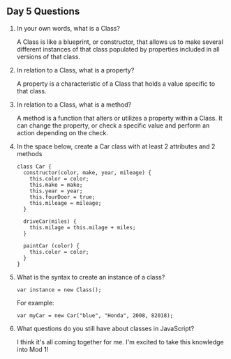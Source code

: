 ## Day 5 Questions

1. In your own words, what is a Class?

   A Class is like a blueprint, or constructor, that allows us to make several different instances of that class populated by properties included in all versions of that class.

1. In relation to a Class, what is a property?

   A property is a characteristic of a Class that holds a value specific to that class.

1. In relation to a Class, what is a method?

   A method is a function that alters or utilizes a property within a Class. It can change the property, or check a specific value and perform an action depending on the check.

1. In the space below, create a Car class with at least 2 attributes and 2 methods

   ```
   class Car {
     constructor(color, make, year, mileage) {
       this.color = color;
       this.make = make;
       this.year = year;
       this.fourDoor = true;
       this.mileage = mileage;
     }

     driveCar(miles) {
       this.milage = this.milage + miles;
     }

     paintCar (color) {
       this.color = color;
     }
   }
   ```

1. What is the syntax to create an instance of a class?

   ```
   var instance = new Class();
   ```

   For example:

   `var myCar = new Car("blue", "Honda", 2008, 82018);`

1. What questions do you still have about classes in JavaScript?

   I think it's all coming together for me. I'm excited to take this knowledge into Mod 1!
